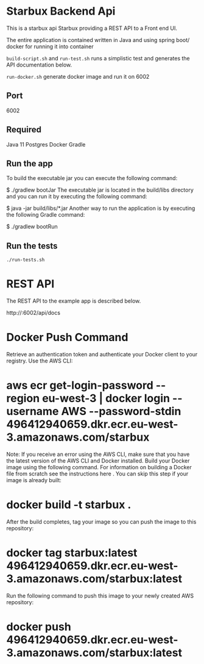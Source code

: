 # Starbux Backend Api

This is a starbux api Starbux providing a REST API to a Front end UI.

The entire application is contained written in Java and using spring boot/ docker for running it into container

`build-script.sh` and `run-test.sh` runs a simplistic test and generates the API
documentation below.

`run-docker.sh` generate docker image and run it on 6002
## Port

6002

## Required

Java 11
Postgres
Docker
Gradle


## Run the app

 To build the executable jar you can execute the following command:

$ ./gradlew bootJar
The executable jar is located in the build/libs directory and you can run it by executing the following command:

$ java -jar build/libs/*.jar
Another way to run the application is by executing the following Gradle command:

$ ./gradlew bootRun

## Run the tests

    ./run-tests.sh

# REST API

The REST API to the example app is described below.

http://<ip-address>:6002/api/docs

# Docker Push Command 

Retrieve an authentication token and authenticate your Docker client to your registry.
Use the AWS CLI:
# aws ecr get-login-password --region eu-west-3 | docker login --username AWS --password-stdin 496412940659.dkr.ecr.eu-west-3.amazonaws.com/starbux

Note: If you receive an error using the AWS CLI, make sure that you have the latest version of the AWS CLI and Docker installed.
Build your Docker image using the following command. For information on building a Docker file from scratch see the instructions here . You can skip this step if your image is already built:
# docker build -t starbux .

After the build completes, tag your image so you can push the image to this repository:
# docker tag starbux:latest 496412940659.dkr.ecr.eu-west-3.amazonaws.com/starbux:latest

Run the following command to push this image to your newly created AWS repository:
# docker push 496412940659.dkr.ecr.eu-west-3.amazonaws.com/starbux:latest


